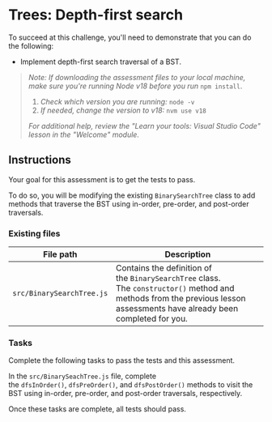 # Trees: Depth-first search

To succeed at this challenge, you'll need to demonstrate that you can do the following:

- Implement depth-first search traversal of a BST.

> *Note: If downloading the assessment files to your local machine, make sure you're running Node v18 before you run* `npm install`.
>
> 1.  *Check which version you are running:* `node -v`
> 2.  *If needed, change the version to v18:* `nvm use v18`
>
> _For additional help, review the "Learn your tools: Visual Studio Code" lesson in the "Welcome" module._

## Instructions

Your goal for this assessment is to get the tests to pass.

To do so, you will be modifying the existing `BinarySearchTree` class to add methods that traverse the BST using in-order, pre-order, and post-order traversals.

### Existing files

| File path                 | Description                                                                                                                                                               |
| ------------------------- | ------------------------------------------------------------------------------------------------------------------------------------------------------------------------- |
| `src/BinarySearchTree.js` | Contains the definition of the `BinarySearchTree` class. The `constructor()` method and methods from the previous lesson assessments have already been completed for you. |

### Tasks

Complete the following tasks to pass the tests and this assessment.

In the `src/BinarySeachTree.js` file, complete the `dfsInOrder()`, `dfsPreOrder()`, and `dfsPostOrder()` methods to visit the BST using in-order, pre-order, and post-order traversals, respectively.

Once these tasks are complete, all tests should pass.
